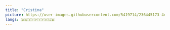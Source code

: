 ```yaml
---
title: "Cristina"
picture: https://user-images.githubusercontent.com/5419714/236445173-4e93a9ba-fa6b-4f85-ac6f-f6ff7a9b60cd.png
langs: 🇩🇪🇮🇹🇵🇹🇫🇷🇬🇧
---
```

